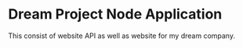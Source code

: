 # Dream Project Node Application

This consist of website API as well as website for my dream company.
